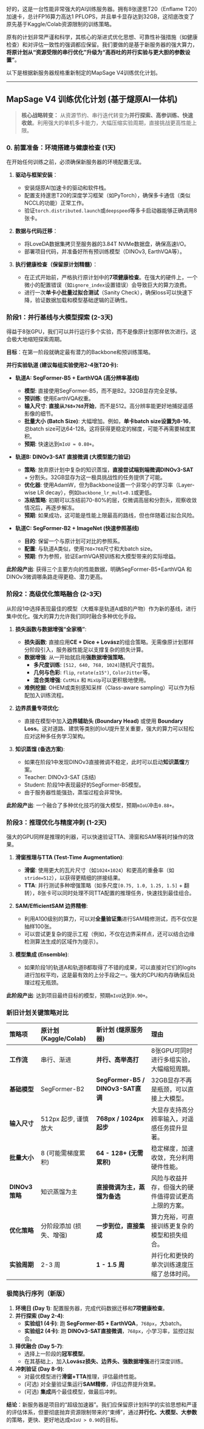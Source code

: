 好的，这是一台性能非常强大的AI训练服务器。拥有8张邃思T20（Enflame T20）加速卡，总计FP16算力高达1 PFLOPS，并且单卡显存达到32GB，这彻底改变了原先基于Kaggle/Colab资源限制的训练策略。

原有的计划非常严谨和科学，其核心的渐进式优化思想、可靠性补强措施（如健康检查）和对评估一致性的强调都应保留。我们要做的是基于新服务器的强大算力，**将原计划从“资源受限的串行优化”升级为“高吞吐的并行实验与更大胆的参数设置”**。

以下是根据新服务器规格重新制定的MapSage V4训练优化计划。

---

## MapSage V4 训练优化计划 (基于燧原AI一体机)

> **核心战略转变：** 从资源节约、串行迭代转变为**并行探索、高参训练、快速收敛**。利用强大的单机多卡能力，大幅压缩实验周期，直接挑战更高性能上限。

### **0. 前置准备：环境搭建与健康检查 (1天)**

在开始任何训练之前，必须确保新服务器的环境配置无误。

1.  **驱动与框架安装**：
    * 安装燧原AI加速卡的驱动和软件栈。
    * 配置支持邃思T20的深度学习框架（如PyTorch），确保多卡通信（类似NCCL的功能）正常工作。
    * 验证`torch.distributed.launch`或`deepspeed`等多卡启动器能够正确调用8张卡。

2.  **数据与代码迁移**：
    * 将LoveDA数据集拷贝至服务器的3.84T NVMe数据盘，确保高速I/O。
    * 部署项目代码，并准备好所有预训练模型（DINOv3, EarthVQA等）。

3.  **执行健康检查（保留原计划精髓）**：
    * 在正式开始前，严格执行原计划中的**7项健康检查**。在强大的硬件上，一个微小的配置错误（如`ignore_index`设置错误）会导致巨大的算力浪费。
    * 进行一次**单卡小批量过拟合测试**（Sanity Check），确保loss可以快速下降，验证数据加载和模型基础逻辑的正确性。

### **阶段1：并行基线与大模型探索 (2-3天)**

得益于8张GPU，我们可以并行运行多个实验，而不是像原计划那样依次进行。这会极大地缩短探索周期。

**目标**：在第一阶段就确定最有潜力的Backbone和预训练策略。

**并行实验轨道 (建议每组实验使用2-4张T20卡):**

* **轨道A: SegFormer-B5 + EarthVQA (高分辨率基线)**
    * **模型**: 直接使用SegFormer-B5，而不是B2。32GB显存完全足够。
    * **预训练**: 使用EarthVQA权重。
    * **输入尺寸**: **直接从`768×768`开始**，而不是512。高分辨率能更好地捕捉遥感影像的细节。
    * **批量大小 (Batch Size)**: 大幅增加。例如，**单卡batch size设置为8-16**，总batch size可达64-128。这将获得更稳定的梯度，可能不再需要梯度累积。
    * **预期**: 快速达到`mIoU ≈ 0.80+`。

* **轨道B: DINOv3-SAT 直接微调 (大模型能力验证)**
    * **策略**: 放弃原计划中复杂的知识蒸馏，**直接尝试端到端微调DINOv3-SAT** + 分割头。32GB显存为这一极具挑战性的任务提供了可能。
    * **优化器**: 使用AdamW，但为Backbone设置一个非常小的学习率（Layer-wise LR decay），例如`backbone_lr_mult=0.1`或更低。
    * **冻结策略**: 初期可以冻结前70-80%的层，仅微调高层和分割头，观察收敛情况后，再逐步解冻。
    * **预期**: 如果成功，这可能是性能上限最高的路线，但也伴随着过拟合风险。

* **轨道C: SegFormer-B2 + ImageNet (快速参照基线)**
    * **目的**: 保留一个与原计划可对比的参照系。
    * **配置**: 与轨道A类似，使用`768×768`尺寸和大batch size。
    * **预期**: 作为参照，验证EarthVQA预训练和大模型带来的实际增益。

**此阶段产出**: 获得三个主要方向的性能数据，明确SegFormer-B5+EarthVQA 和 DINOv3微调哪条路走得更稳、潜力更高。

### **阶段2：高级优化策略融合 (2-3天)**

从阶段1中选择表现最佳的模型（大概率是轨道A或B的产物）作为新的基线，进行集中优化。强大的算力允许我们同时融合多种优化手段。

1.  **损失函数与数据增强“全家桶”**:
    * **损失函数**: 直接应用**CE + Dice + Lovász**的组合策略。无需像原计划那样分阶段引入，服务器性能足以支撑复杂的损失计算。
    * **数据增强**: 从一开始就启用**强数据增强策略**。
        * **多尺度训练**: `[512, 640, 768, 1024]`随机尺寸裁剪。
        * **几何与色彩**: `flip`, `rotate(±15°)`, `ColorJitter`等。
        * **混合类增强**: `CutMix` 和 `MixUp`可以更积极地使用。
    * **难例挖掘**: OHEM或类别感知采样（Class-aware sampling）可以作为标配加入训练流程。

2.  **边界质量专项优化**:
    * 直接在模型中加入**边界辅助头 (Boundary Head)** 或使用 **Boundary Loss**。这对道路、建筑等类别的IoU提升至关重要，强大的算力可以轻松应对这种多任务学习架构。

3.  **知识蒸馏 (备选方案)**:
    * 如果在阶段1中发现DINOv3直接微调不稳定，此时可以启动**知识蒸馏**方案。
    * Teacher: DINOv3-SAT (冻结)
    * Student: 阶段1中表现最好的SegFormer-B5模型。
    * 由于服务器性能强劲，蒸馏过程会非常快。

**此阶段产出**: 一个融合了多种优化技巧的强大模型，预期`mIoU`冲击`0.88+`。

### **阶段3：推理优化与精度冲刺 (1-2天)**

强大的GPU同样是推理的利器，可以快速验证TTA、滑窗和SAM等耗时操作的效果。

1.  **滑窗推理与TTA (Test-Time Augmentation)**:
    * **滑窗**: 使用更大的瓦片尺寸（如`1024×1024`）和更高的重叠率（如`stride=512`），以获得更精细的拼接结果。
    * **TTA**: 并行测试多种增强策略（如多尺度`[0.75, 1.0, 1.25, 1.5]` + 翻转），8张卡可以同时处理不同TTA配置的推理任务，快速找到最佳组合。

2.  **SAM/EfficientSAM 边界精修**:
    * 利用A100级别的算力，可以对**全量验证集**进行SAM精修测试，而不仅仅是抽样100张。
    * 可以尝试更复杂的提示工程（例如，不仅在边界采样点，还可以结合边缘检测算法生成的区域作为提示）。

3.  **模型集成 (Ensemble)**:
    * 如果阶段1的轨道A和轨道B都取得了不错的成果，可以直接对它们的logits进行加权平均，这是最有效的上分手段之一。强大的CPU和内存确保后处理过程无瓶颈。

**此阶段产出**: 达到项目最终目标的模型，预期`mIoU`达到`0.90+`。

### **新旧计划关键策略对比**

| 策略项 | 原计划 (Kaggle/Colab) | 新计划 (燧原服务器) | 理由 |
| :--- | :--- | :--- | :--- |
| **工作流** | 串行、渐进 | **并行、高举高打** | 8张GPU可同时进行多组实验，大幅缩短周期。 |
| **基础模型** | SegFormer-B2 | **SegFormer-B5 / DINOv3-SAT直调** | 32GB显存不再是瓶颈，可以直接上大模型。 |
| **输入尺寸** | 512px 起步, 谨慎放大 | **768px / 1024px 起步** | 大显存支持高分辨率输入，对遥感任务提升显著。 |
| **批量大小** | 8 (可能需梯度累积) | **64 - 128+ (无需累积)** | 稳定梯度，加速收敛，充分利用硬件性能。 |
| **DINOv3策略** | 知识蒸馏为主 | **直接微调为主，蒸馏为备选** | 风险与收益并存，但强大的硬件值得尝试更高上限的方案。 |
| **优化策略** | 分阶段添加 (损失、增强) | **一步到位，直接集成** | 算力充裕，可直接训练更复杂的模型和损失组合。 |
| **实验周期** | 2-3 周 | **1 - 1.5 周** | 并行化和更快的单次训练速度压缩了总体时间。 |

### **极简执行序列（新版）**

1.  **环境日 (Day 1)**: 配置服务器，完成代码数据迁移和**7项健康检查**。
2.  **并行探索 (Day 2-4)**:
    * **实验组1 (4卡)**: 跑 **SegFormer-B5 + EarthVQA**，`768px`，大batch。
    * **实验组2 (4卡)**: 跑 **DINOv3-SAT直接微调**，`768px`，小学习率，监控过拟合。
3.  **择优融合 (Day 5-7)**:
    * 选择上一阶段的**冠军模型**。
    * 在其基础上，加入**Lovász损失、边界头、强数据增强**进行深度训练。
4.  **冲刺验证 (Day 8-9)**:
    * 对最优模型进行**滑窗+TTA**推理，评估最终性能。
    * (可选) 对全量验证集运行**SAM精修**，评估边界提升效果。
    * (可选) **集成**两个最佳模型，做最后冲刺。

**结论**：新服务器是项目的“超级加速器”。我们应保留原计划科学的实验思想和严谨的评估体系，但要彻底抛弃资源限制带来的“束缚”，通过**并行化、大模型、大参数**的策略，更快、更好地达成`mIoU > 0.90`的目标。
